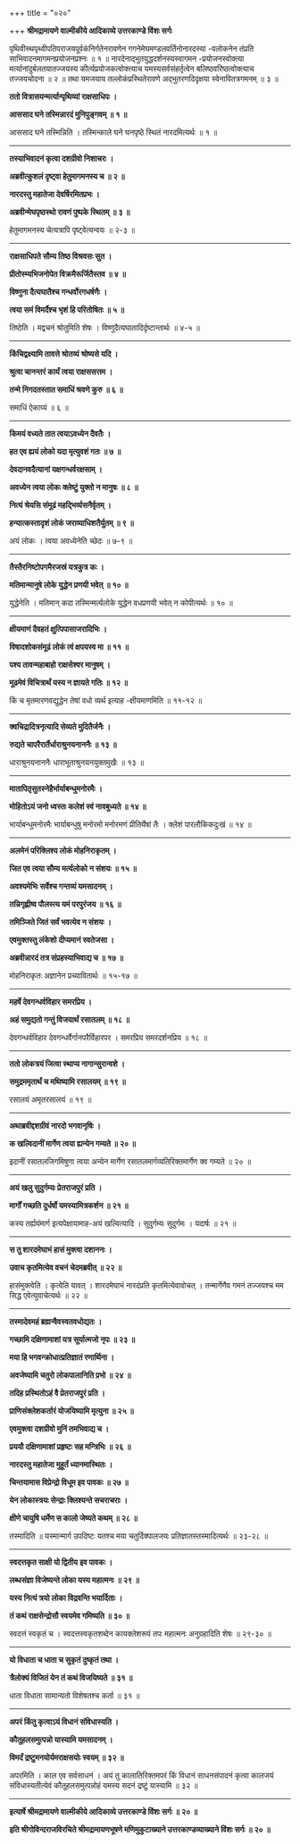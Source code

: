 +++
title = "०२०"

+++
**श्रीमद्रामायणे वाल्मीकीये आदिकाव्ये उत्तरकाण्डे विंशः सर्गः**

पृथिवीस्थपृथ्वीपतिपराजयपूर्वकंनिर्गतेनरावणेन गगनेमेघमण्डलवर्तिनोनारदस्या -वलोकनेन तंप्रति साभिवादनमागमनप्रयोजनप्रश्नः ॥ १ ॥ नारदेनाद्भुतयुद्धदर्शनस्यस्वागमन -प्रयोजनस्वोक्त्या मर्त्यानांदुर्बलतयातज्जयस्य कीर्त्यप्रयोजकत्वोक्त्त्याच यमस्यसर्वसंहर्तृत्वेन बलिष्ठवरिष्ठत्वोक्त्याच तज्जयचोदना ॥ २ ॥ तथा यमजयाय तल्लोकंप्रस्थितेरावणे अद्भुतरणदिदृक्षया स्वेनापितत्रगमनम् ॥ ३ ॥

**ततो वित्रासयन्मर्त्यान्पृथिव्यां राक्षसाधिपः ।**

**आससाद घने तस्मिन्नारदं मुनिपुङ्गवम् ॥ १ ॥**

आससाद घने तस्मिन्निति । तस्मिन्काले घने घनपृष्ठे स्थितं नारदमित्यर्थः ॥ १ ॥

****

**तस्याभिवादनं कृत्वा दशग्रीवो निशाचरः ।**

**अब्रवीत्कुशलं दृष्ट्वा हेतुमागमनस्य च ॥ २ ॥**

**नारदस्तु महातेजा देवर्षिरमितप्रभः ।**

**अब्रवीन्मेघपृष्ठस्थो रावणं पुष्पके स्थितम् ॥ ३ ॥**

हेतुमागमनस्य चेत्यत्रापि पृष्ट्वेत्यन्वयः ॥ २-३ ॥

****

**राक्षसाधिपते सौम्य तिष्ठ विश्रवसः सुत ।**

**प्रीतोस्म्यभिजनोपेत विक्रमैरूर्जितैस्तव ॥ ४ ॥**

**विष्णुना दैत्यघातैश्च गन्धर्वोरगधर्षणैः ।**

**त्वया समं विमर्दैश्च भृशं हि परितोषितः ॥ ५ ॥**

तिष्ठेति । मद्वचनं श्रोतुमिति शेषः । विष्णुदैत्यघातादिर्दृष्टान्तार्थः ॥ ४-५ ॥

****

**किंचिद्वक्ष्यामि तावत्ते श्रोतव्यं श्रोष्यसे यदि ।**

**श्रुत्वा चानन्तरं कार्यं त्वया राक्षससत्तम ।**

**तन्मे निगदतस्तात समाधिं श्रवणे कुरु ॥ ६ ॥**

समाधिं ऐकाग्र्यं ॥ ६ ॥

****

**किमयं वध्यते तात त्वयाऽवध्येन दैवतैः ।**

**हत एव ह्ययं लोको यदा मृत्युवशं गतः ॥ ७ ॥**

**देवदानवदैत्यानां यक्षगन्धर्वरक्षसाम् ।**

**अवध्येन त्वया लोकः क्लेष्टुं युक्तो न मानुषः ॥ ८ ॥**

**नित्यं श्रेयसि संमूढं महद्भिर्व्यसनैर्वृतम् ।**

**हन्यात्कस्तादृशं लोकं जराव्याधिशतैर्युतम् ॥ ९ ॥**

अयं लोकः । त्वया अवध्येनेति च्छेदः ॥ ७-९ ॥

****

**तैस्तैरनिष्टोपगमैरजस्रं यत्रकुत्र कः ।**

**मतिमान्मानुषे लोके युद्धेन प्रणयी भवेत् ॥ १० ॥**

युद्धेनेति । मतिमान् कदा तस्मिन्मर्त्यलोके युद्धेन वधप्रणयी भवेत् न कोपीत्यर्थः ॥ १० ॥

****

**क्षीयमाणं दैवहतं क्षुत्पिपासाजरादिभिः ।**

**विषादशोकसंमूढं लोकं त्वं क्षपयस्व मा ॥ ११ ॥**

**पश्य तावन्महाबाहो राक्षसेश्वर मानुषम् ।**

**मूढमेवं विचित्रार्थं यस्य न ज्ञायते गतिः ॥ १२ ॥**

किं च मृतमारणवद्युद्धेन तेषां वधो व्यर्थ इत्याह -क्षीयमाणमिति ॥ ११-१२ ॥

****

**क्वचिद्रादित्रनृत्यादि सेव्यते मुदितैर्जनैः ।**

**रुद्यते चापरैरार्तैर्धाराश्रुनयनाननैः ॥ १३ ॥**

धाराश्रुनयनाननैः धाराभूताश्रुनयनयुक्तमुखैः ॥ १३ ॥

****

**मातापितृसुतस्नेहैर्भार्याबन्धुमनोरमैः ।**

**मोहितोऽयं जनो ध्वस्तः कलेशं स्वं नावबुध्यते ॥ १४ ॥**

भार्याबन्धुमनोरमैः भार्याबन्धुषु मनोरमो मनोरमणं प्रीतिर्येषां तैः । क्लेशं पारलौकिकदुःखं ॥ १४ ॥

****

**अलमेनं परिक्लिश्य लोकं मोहनिराकृतम् ।**

**जित एव त्वया सौम्य मर्त्यलोको न संशयः ॥ १५ ॥**

**अवश्यमेभिः सर्वेश्च गन्तव्यं यमसादनम् ।**

**तन्निगृह्णीष्व पौलस्त्य यमं परपुरंजय ॥ १६ ॥**

**तमिञ्जिते जितं सर्वं भवत्येव न संशयः ।**

**एवमुक्तस्तु लंकेशो दीप्यमानं स्वतेजसा ।**

**अब्रवीन्नारदं तत्र संप्रहस्याभिवाद्य च ॥ १७ ॥**

मोहनिराकृतः अज्ञानेन प्रच्यावितार्थः ॥ १५-१७ ॥

****

**महर्षे देवगन्धर्वविहार समरप्रिय ।**

**अहं समुद्यतो गन्तुं विजयार्थं रसातलम् ॥ १८ ॥**

देवगन्धर्वविहार देवगन्धर्वैर्गानपरैर्विहारपर । समरप्रिय समरदर्शनप्रिय ॥ १८ ॥

****

**ततो लोकत्रयं जित्वा स्थाप्य नागान्सुरान्वशे ।**

**समुद्रममृतार्थं च मथिष्यामि रसालयम् ॥ १९ ॥**

रसालयं अमृतरसालयं ॥ १९ ॥

****

**अथाब्रवीद्दशग्रीवं नारदो भगवानृषिः ।**

**क खल्विदानीं मार्गेण त्वया ह्यन्येन गम्यते ॥ २० ॥**

इदानीं रसातलजिगमिषुणा त्वया अन्येन मार्गेण रसातलमार्गव्यतिरिक्तमार्गेण क्व गम्यते ॥ २० ॥

****

**अयं खलु सुदुर्गम्यः प्रेतराजपुरं प्रति ।**

**मार्गों गच्छति दुर्धर्षो यमस्यामित्रकर्शन ॥ २१ ॥**

कस्य तर्ह्ययंमार्ग इत्यपेक्षायामाह-अयं खल्वित्यादि । सुदुर्गम्यः सुदुर्गमः । यदार्षः ॥ २१ ॥

****

**स तु शारदमेघाभं हासं मुक्त्वा दशाननः ।**

**उवाच कृतमित्येव वचनं चेदमब्रवीत् ॥ २२ ॥**

हासंमुक्त्वेति । कृत्वेति यावत् । शारदमेघाभं नारदंप्रति कृतमित्येवावोचत् । तन्मार्गेणैव गमनं तज्जयश्च मम सिद्ध एवेत्युवाचेत्यर्थः ॥ २२ ॥

****

**तस्मादेवमहं ब्रह्मन्वैवस्वतवधोद्यतः ।**

**गच्छामि दक्षिणामाशां यत्र सूर्यात्मजो नृपः ॥ २३ ॥**

**मया हि भगवन्क्रोधात्प्रतिज्ञातं रणार्थिना ।**

**अवजेष्यामि चतुरो लोकपालानिति प्रभो ॥ २४ ॥**

**तदिह प्रस्थितोऽहं वै प्रेतराजपुरं प्रति ।**

**प्राणिसंक्लेशकर्तारं योजयिष्यामि मृत्युना ॥ २५ ॥**

**एवमुक्त्वा दशग्रीवो मुनिं तमभिवाद्य च ।**

**प्रययौ दक्षिणामाशां प्रहृष्टः सह मन्त्रिभिः ॥ २६ ॥**

**नारदस्तु महातेजा मुहूर्तं ध्यानमास्थितः ।**

**चिन्तयामास विप्रेन्द्रो विधूम इव पावकः ॥ २७ ॥**

**येन लोकास्त्रयः सेन्द्राः क्लिश्यन्ते सचराचराः ।**

**क्षीणे चायुषि धर्मेण स कालो जेष्यते कथम् ॥ २८ ॥**

तस्मादिति ॥ यस्मान्मार्ग उपदिष्टः यतश्च मया चतुर्दिक्पालजयः प्रतिज्ञातस्तस्मादित्यर्थः ॥ २३-२८ ॥

****

**स्वदत्तकृत साक्षी यो द्वितीय इव पावकः ।**

**लब्धसंज्ञा विजेष्यन्ते लोका यस्य महात्मनः ॥ २९ ॥**

**यस्य नित्यं त्रयो लोका विद्रवन्ति भयार्दिताः ।**

**तं कथं राक्षसेन्द्रोसौ स्वयमेव गमिष्यति ॥ ३० ॥**

स्वदत्तं स्वकृतं च । स्वदत्तस्वकृतशब्देन कायक्लेशरूपं तपः महात्मनः अनुग्रहादिति शेषः ॥ २९-३० ॥

****

**यो विधाता च धाता च सुकृतं दुष्कृतं तथा ।**

**त्रैलोक्यं विजितं येन तं कथं विजयिष्यते ॥ ३१ ॥**

धाता विधाता सामान्यतो विशेषतश्च कर्ता ॥ ३१ ॥

****

**अपरं किंतु कृत्वाऽयं विधानं संविधास्यति ।**

**कौतूहलसमुत्पन्नो यास्यामि यमसादनम् ।**

**विमर्दं द्रष्टुमनयोर्यमराक्षसयोः स्वयम् ॥ ३२ ॥**

अपरमिति । काल एव सर्वसाधनं । अयं तु कालातिरिक्तमपरं किं विधानं साधनसंपादनं कृत्वा कालजयं संविधास्यतीत्येवं कौतूहलसमुत्पन्नोहं यमस्य सदनं द्रष्टुं यास्यामि ॥ ३२ ॥

****

**इत्यार्षे श्रीमद्रामायणे वाल्मीकीये आदिकाव्ये उत्तरकाण्डे विंशः सर्गः ॥ २० ॥**

**इति श्रीगोविन्दराजविरचिते श्रीमद्रामायणभूषणे मणिमुकुटाख्याने उत्तरकाण्डव्याख्याने विंशः सर्गः ॥ २० ॥**
